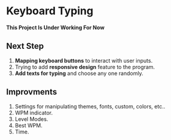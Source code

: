 # Keyboard Typing

**This Project Is Under Working For Now**

## Next Step
1. **Mapping keyboard buttons** to interact with user inputs.
2. Trying to add **responsive design** feature to the program.
3. **Add texts for typing** and choose any one randomly.

## Improvments
1. Settings for manipulating themes, fonts, custom, colors, etc..
2. WPM indicator.
3. Level Modes.
4. Best WPM.
5. Time.
